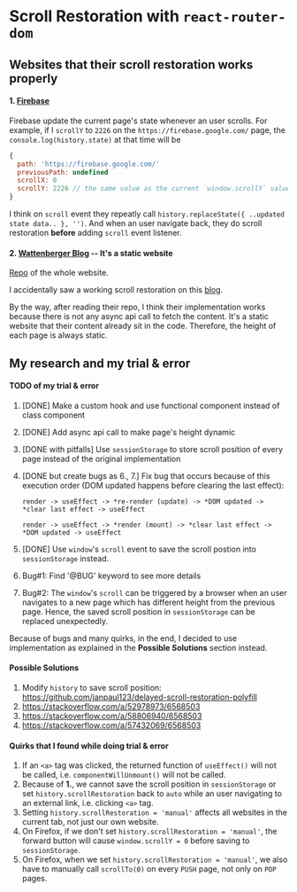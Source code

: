 # Scroll Restoration with `react-router-dom`

## Websites that their scroll restoration works properly

#### 1. [Firebase](https://firebase.google.com/)

Firebase update the current page's state whenever an user scrolls. For example, if I `scrollY` to `2226` on the `https://firebase.google.com/` page, the `console.log(history.state)` at that time will be

```javascript
{
  path: 'https://firebase.google.com/'
  previousPath: undefined
  scrollX: 0
  scrollY: 2226 // the same value as the current `window.scrollY` value
}
```

I think on `scroll` event they repeatly call `history.replaceState({ ..updated state data.. }, '')`. And when an user navigate back, they do scroll restoration **before** adding `scroll` event listener.

#### 2. [Wattenberger Blog](https://wattenberger.com/blog) -- It's a static website

[Repo](https://github.com/Wattenberger/Wattenberger-2019) of the whole website.

I accidentally saw a working scroll restoration on this [blog](https://wattenberger.com/blog/react-hooks).

By the way, after reading their repo, I think their implementation works because there is not any async api call to fetch the content. It's a static website that their content already sit in the code. Therefore, the height of each page is always static.

## My research and my trial & error

#### TODO of my trial & error

1. [DONE] Make a custom hook and use functional component instead of class component
2. [DONE] Add async api call to make page's height dynamic
3. [DONE with pitfalls] Use `sessionStorage` to store scroll position of every page instead of the original implementation
4. [DONE but create bugs as 6., 7.] Fix bug that occurs because of this execution order (DOM updated happens before clearing the last effect):

   ```
   render -> useEffect -> *re-render (update) -> *DOM updated -> *clear last effect -> useEffect

   render -> useEffect -> *render (mount) -> *clear last effect -> *DOM updated -> useEffect
   ```

5. [DONE] Use `window`'s `scroll` event to save the scroll postion into `sessionStorage` instead.
6. Bug#1: Find '@BUG' keyword to see more details
7. Bug#2: The `window`'s `scroll` can be triggered by a browser when an user navigates to a new page which has different height from the previous page. Hence, the saved scroll position in `sessionStorage` can be replaced unexpectedly.

Because of bugs and many quirks, in the end, I decided to use implementation as explained in the **Possible Solutions** section instead.

#### Possible Solutions

1. Modify `history` to save scroll position: https://github.com/janpaul123/delayed-scroll-restoration-polyfill
2. https://stackoverflow.com/a/52978973/6568503
3. https://stackoverflow.com/a/58806940/6568503
4. https://stackoverflow.com/a/57432069/6568503

#### Quirks that I found while doing trial & error

1. If an `<a>` tag was clicked, the returned function of `useEffect()` will not be called, i.e. `componentWillUnmount()` will not be called.
2. Because of **1.**, we cannot save the scroll position in `sessionStorage` or set `history.scrollRestoration` back to `auto` while an user navigating to an external link, i.e. clicking `<a>` tag.
3. Setting `history.scrollRestoration = 'manual'` affects all websites in the current tab, not just our own website.
4. On Firefox, if we don't set `history.scrollRestoration = 'manual'`, the forward button will cause `window.scrollY = 0` before saving to `sessionStorage`.
5. On Firefox, when we set `history.scrollRestoration = 'manual'`, we also have to manually call `scrollTo(0)` on every `PUSH` page, not only on `POP` pages.
